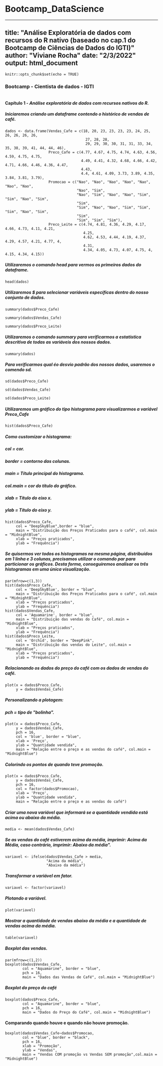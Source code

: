 # Bootcamp_DataScience
---
title: "Análise Exploratória de dados com recursos do R nativo (baseado no cap.1 do Bootcamp de Ciências de Dados do IGTI)"
author: "Viviane Rocha"
date: "2/3/2022"
output: html_document
---

```{r setup, include=FALSE}
knitr::opts_chunk$set(echo = TRUE)
```

### Bootcamp - Cientista de dados - IGTI
```{r}

```

#### **Capítulo 1** - *Análise exploratória de dados com recursos nativos do R.*


##### Iniciaremos criando um dataframe contendo o histórico de vendas de café.

```{r}
dados <- data.frame(Vendas_Cafe = c(18, 20, 23, 23, 23, 23, 24, 25, 26, 26, 26, 26, 
                                     27, 28, 28, 
                                     29, 29, 30, 30, 31, 31, 33, 34, 35, 38, 39, 41, 44, 44, 46),
                    Preco_Cafe = c(4.77, 4.67, 4.75, 4.74, 4.63, 4.56, 4.59, 4.75, 4.75, 
                                   4.49, 4.41, 4.32, 4.68, 4.66, 4.42, 4.71, 4.66, 4.46, 4.36, 4.47, 
                                   4.43, 
                                   4.4, 4.61, 4.09, 3.73, 3.89, 4.35, 3.84, 3.81, 3.79),
                    Promocao = c("Nao", "Nao", "Nao", "Nao", "Nao", "Nao", "Nao", 
                                 "Nao", "Sim", 
                                 "Nao", "Sim", "Nao", "Nao", "Sim", "Sim", "Nao", "Sim", 
                                 "Sim", 
                                 "Sim", "Nao", "Nao", "Sim", "Sim", "Sim", "Nao", "Sim", 
                                 "Sim", 
                                 "Sim", "Sim", "Sim"),
                    Preco_Leite = c(4.74, 4.81, 4.36, 4.29, 4.17, 4.66, 4.73, 4.11, 4.21, 
                                    4.25, 
                                    4.62, 4.53, 4.44, 4.19, 4.37, 4.29, 4.57, 4.21, 4.77, 4, 
                                    4.31, 
                                    4.34, 4.05, 4.73, 4.07, 4.75, 4, 4.15, 4.34, 4.15))
```

##### Utilizaremos o comando head para vermos os primeiros dados do dataframe.

```{r}
head(dados)
```

##### Utilizaremos $ para selecionar variáveis específicas dentro do nosso conjunto de dados.
```{r}
summary(dados$Preco_Cafe)
```
```{r}
summary(dados$Vendas_Cafe)
```
```{r}
summary(dados$Preco_Leite)
```

##### Utilizaremos o comando summary para verificarmos a estatística descritiva de todas as variáveis dos nossos dados.
```{r}
summary(dados)
```

##### Para verificarmos qual éo desvio padrão dos nossos dados, usaremos o comendo sd.
```{r}
sd(dados$Preco_Cafe)
```
```{r}
sd(dados$Vendas_Cafe)
```
```{r}
sd(dados$Preco_Leite)
```

##### Utilizaremos um gráfico do tipo histograma para visualizarmos a variável Preco_Cafe
```{r}
hist(dados$Preco_Cafe)
```

##### **Como customizar o histograma:** 
##### *col = cor.*
##### *border = contorno das colunas.*
##### *main = Título principal do histograma.*
##### *col.main = cor do título do gráfico.*
##### *xlab = Título do eixo x.*
##### *ylab = Título do eixo y.*
```{r}
hist(dados$Preco_Cafe,
     col = "DeepSkyBlue",border = "blue",
     main = "Distribuição dos Preços Praticados para o café", col.main = "MidnightBlue",
     xlab = "Preços praticados",
     ylab = "Frequência")
```

##### Se quisermos ver todos os histogramas na mesma página, distribuídos em 1 linha e 3 colunas, precisamos utilizar o comando par para particionar os gráficos. Desta forma, conseguiremos analisar os três histogramas em uma única visualização.
```{r}
par(mfrow=c(1,3))
hist(dados$Preco_Cafe,
     col = 'DeepSkyBlue', border = "blue",
     main = "Distribuição dos Preços Praticados para o café", col.main = "MidnightBlue",
     xlab = "Preços praticados",
     ylab = "Frequência")
hist(dados$Vendas_Cafe,
     col = 'Aquamarine', border = "blue",
     main = "Distribuição das vendas do Café", col.main = "MidnightBlue",
     xlab = "Preços praticados",
     ylab = "Frequência")
hist(dados$Preco_Leite,
     col = 'Orchid', border = "DeepPink",
     main = "Distribuição das vendas do Leite", col.main = "MidnightBlue",
     xlab = "Preços praticados",
     ylab = "Frequência")
```

##### Relacionando os dados do preço do café com os dados de vendas do café.
```{r}
plot(x = dados$Preco_Cafe,
     y = dados$Vendas_Cafe)
```

##### Personalizando a plotagem:
##### pch = tipo de "bolinha".
```{r}
plot(x = dados$Preco_Cafe,
     y = dados$Vendas_Cafe,
     pch = 16,
     col = 'blue', border = "blue",
     xlab = 'Preço',
     ylab = "Quantidade vendida",
     main = "Relação entre o preço e as vendas do café", col.main = "MidnightBlue")
```

##### Colorindo os pontos de quando teve promoção.
```{r}
plot(x = dados$Preco_Cafe,
     y = dados$Vendas_Cafe,
     pch = 16,
     col = factor(dados$Promocao),
     xlab = 'Preço',
     ylab = "Quantidade vendida",
     main = "Relação entre o preço e as vendas do café")
```

##### Criar uma nova variável que informará se a quantidade vendida está acima ou abaixo da média.
```{r}
media <- mean(dados$Vendas_Cafe)

```


##### Se as vendas do café estiverem acima da média, imprimir: Acima da Média, caso contrário, imprimir: Abaixo da média".
```{r}
variavel <- ifelse(dados$Vendas_Cafe > media,
                   "Acima da média",
                   "Abaixo da média")
```


##### Transformar a variável em fator.
```{r}
variavel <- factor(variavel)
```


##### Plotando a variável.
```{r}
plot(variavel)
```

##### Mostrar a quantidade de vendas abaixo da média e a quantidade de vendas acima da média.
```{r}
table(variavel)
```

##### Boxplot das vendas.
```{r}
par(mfrow=c(1,2))
boxplot(dados$Vendas_Cafe,
        col = "Aquamarine", border = "blue",
        pch = 16,
        main = "Dados das Vendas de Café", col.main = "MidnightBlue")
```

##### Boxplot do preço do café
```{r}
boxplot(dados$Preco_Cafe,
        col = "Aquamarine", border = "blue",
        pch = 16,
        main = "Dados do Preço do Café", col.main = "MidnightBlue")
```
#### Comparando quando houve e quando não houve promoção.
```{r}
boxplot(dados$Vendas_Cafe~dados$Promocao,
        col = "blue", border = "black",
        pch = 16,
        xlab = "Promoção",
        ylab = "Vendas",
        main = "Vendas COM promoção vs Vendas SEM promoção",col.main = "MidnightBlue")
```




